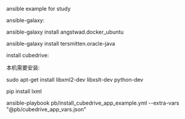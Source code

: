 ansible example for study

ansible-galaxy:

ansible-galaxy install angstwad.docker_ubuntu

ansible-galaxy install tersmitten.oracle-java


install cubedrive:

本机需要安装:

sudo apt-get install libxml2-dev libxslt-dev python-dev

pip install lxml

ansible-playbook pb/install_cubedrive_app_example.yml --extra-vars "@pb/cubedrive_app_vars.json"